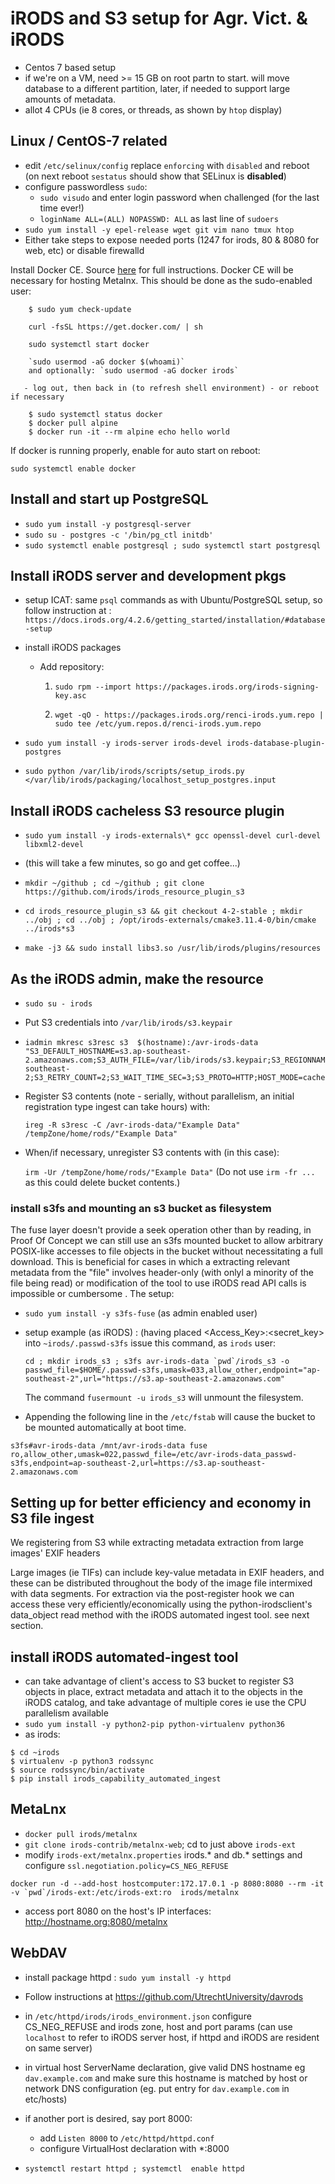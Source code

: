 
# iRODS and S3 setup for Agr. Vict. & iRODS 

- Centos 7 based setup
- if we're on a VM, need >= 15 GB on root partn to start. will move database to a different
  partition, later, if needed to support large amounts of metadata.
- allot 4 CPUs (ie 8 cores, or threads, as shown by `htop` display)

## Linux / CentOS-7 related 

   - edit `/etc/selinux/config`
     replace `enforcing` with `disabled` and reboot
     (on next reboot `sestatus` should show that SELinux is **disabled**)
   - configure passwordless `sudo`:
      * `sudo visudo` and enter login password when challenged (for the last time ever!)
      * `loginName ALL=(ALL) NOPASSWD: ALL` as last
         line of `sudoers`
   - `sudo yum install -y epel-release wget git vim nano tmux htop`
   - Either take steps to expose needed ports (1247 for irods, 80 & 8080 for web, etc) or disable firewalld

Install Docker CE.  Source [here](https://www.digitalocean.com/community/tutorials/how-to-install-and-use-docker-on-centos-7) for full instructions. Docker CE will be necessary for hosting Metalnx.
This should be done as the sudo-enabled user: 

```
    $ sudo yum check-update
 
    curl -fsSL https://get.docker.com/ | sh
 
    sudo systemctl start docker

    `sudo usermod -aG docker $(whoami)`
    and optionally: `sudo usermod -aG docker irods`
    
   - log out, then back in (to refresh shell environment) - or reboot if necessary
    
    $ sudo systemctl status docker
    $ docker pull alpine
    $ docker run -it --rm alpine echo hello world
```
    
If docker is running properly, enable for auto start on reboot:
```
sudo systemctl enable docker
```

## Install and start up PostgreSQL

   - `sudo yum install -y postgresql-server`
   - `sudo su - postgres -c '/bin/pg_ctl initdb'`
   - `sudo systemctl enable postgresql ; sudo systemctl start postgresql`

## Install iRODS server and development pkgs
   - setup ICAT: same `psql` commands as with Ubuntu/PostgreSQL setup, so follow instruction at :
     `https://docs.irods.org/4.2.6/getting_started/installation/#database-setup`

   - install iRODS packages

      * Add repository:
         1. `sudo rpm --import https://packages.irods.org/irods-signing-key.asc`

         2. `wget -qO - https://packages.irods.org/renci-irods.yum.repo | sudo tee /etc/yum.repos.d/renci-irods.yum.repo`

   - `sudo yum install -y irods-server irods-devel irods-database-plugin-postgres`

   - `sudo python /var/lib/irods/scripts/setup_irods.py </var/lib/irods/packaging/localhost_setup_postgres.input`

## Install iRODS  cacheless S3 resource plugin

   - `sudo yum install -y irods-externals\* gcc openssl-devel curl-devel libxml2-devel`
   - (this will take a few minutes, so go and get coffee...)
   - `mkdir ~/github ; cd ~/github ; git clone https://github.com/irods/irods_resource_plugin_s3`

   - `cd irods_resource_plugin_s3 && git checkout 4-2-stable ; mkdir ../obj ; cd ../obj ; /opt/irods-externals/cmake3.11.4-0/bin/cmake ../irods*s3`

   - `make -j3 && sudo install libs3.so /usr/lib/irods/plugins/resources`

## As the iRODS admin, make the resource

   - `sudo su - irods`

   - Put S3 credentials into `/var/lib/irods/s3.keypair`

   - ```
     iadmin mkresc s3resc s3  $(hostname):/avr-irods-data "S3_DEFAULT_HOSTNAME=s3.ap-southeast-2.amazonaws.com;S3_AUTH_FILE=/var/lib/irods/s3.keypair;S3_REGIONNAME=ap-southeast-2;S3_RETRY_COUNT=2;S3_WAIT_TIME_SEC=3;S3_PROTO=HTTP;HOST_MODE=cacheless_attached;S3_SIGNATURE_VERSION=4;S3_ENABLE_MPU=1;S3_MPU_THREADS=30;S3_MPU_CHUNK=256"
     ```
   - Register S3 contents (note - serially, without parallelism, an initial registration type ingest can take hours) with: 

     `ireg -R s3resc -C /avr-irods-data/"Example Data" /tempZone/home/rods/"Example Data"`

   - When/if necessary, unregister S3 contents with (in this case): 

     `irm -Ur /tempZone/home/rods/"Example Data"`
     (Do not use `irm -fr ... ` as this could delete bucket contents.)   

### install s3fs and mounting an s3 bucket as filesystem

The fuse layer doesn't provide a seek operation other than by reading, in Proof Of Concept we can still use an s3fs  mounted bucket to allow arbitrary POSIX-like accesses to file objects in the bucket without necessitating a full download.  This is beneficial for cases in which a extracting relevant metadata from the "file" involves header-only (with onlyl a minority of the file being read) or modification of the tool to use iRODS read API calls is impossible or cumbersome . The setup:
   
   - `sudo yum install -y s3fs-fuse` (as admin enabled user)
   
   - setup example (as iRODS) : (having placed <Access_Key>:<secret_key> into `~irods/.passwd-s3fs`
     issue this command, as `irods` user:
     ```
     cd ; mkdir irods_s3 ; s3fs avr-irods-data `pwd`/irods_s3 -o passwd_file=$HOME/.passwd-s3fs,umask=033,allow_other,endpoint="ap-southeast-2",url="https://s3.ap-southeast-2.amazonaws.com"
     ```
     The command `fusermount -u irods_s3` will unmount the filesystem.
     
   - Appending the following line in the `/etc/fstab` will cause the bucket to be mounted  automatically at boot time.
   ```
   s3fs#avr-irods-data /mnt/avr-irods-data fuse ro,allow_other,umask=022,passwd_file=/etc/avr-irods-data_passwd-s3fs,endpoint=ap-southeast-2,url=https://s3.ap-southeast-2.amazonaws.com
   ```

## Setting up for better efficiency and economy in S3 file ingest

We registering from S3 while extracting metadata extraction from large images' EXIF headers

Large images (ie TIFs) can include key-value metadata in EXIF headers, and these can be distributed throughout the body of the image file intermixed with data segments.  For extraction via the post-register hook we can access these very efficiently/economically using the python-irodsclient's data_object read method with the iRODS automated ingest tool.  see next section.

## install iRODS automated-ingest tool
   - can take advantage of client's access to S3 bucket to register S3 objects in place, extract metadata and attach it to the objects in the iRODS catalog, and take advantage of multiple cores ie use the CPU parallelism available
   - `sudo yum install -y python2-pip python-virtualenv python36`
   - as irods: 
   ```
   $ cd ~irods 
   $ virtualenv -p python3 rodssync
   $ source rodssync/bin/activate
   $ pip install irods_capability_automated_ingest
   ```
   
## MetaLnx
   - `docker pull irods/metalnx`
   - `git clone irods-contrib/metalnx-web`; cd to just above `irods-ext`
   - modify `irods-ext/metalnx.properties` irods.* and db.*  settings and configure `ssl.negotiation.policy=CS_NEG_REFUSE`
   ```
   docker run -d --add-host hostcomputer:172.17.0.1 -p 8080:8080 --rm -it -v `pwd`/irods-ext:/etc/irods-ext:ro  irods/metalnx
   ```
   - access port 8080 on the host's IP interfaces: http://hostname.org:8080/metalnx
## WebDAV
   - install package httpd : `sudo yum install -y httpd`
   
   - Follow instructions at https://github.com/UtrechtUniversity/davrods
   
   - in `/etc/httpd/irods/irods_environment.json` configure CS_NEG_REFUSE and irods zone, host and port params
     (can use `localhost` to refer to iRODS server host, if httpd and iRODS are resident on same server)
   - in virtual host ServerName declaration, give valid DNS hostname eg `dav.example.com` and make sure this
     hostname is matched by host or network DNS configuration (eg. put entry for `dav.example.com` in etc/hosts)
   - if another port is desired, say port 8000:
      * add `Listen 8000` to `/etc/httpd/httpd.conf`
      * configure VirtualHost declaration with \*:8000
   - `systemctl restart httpd ; systemctl  enable httpd`
